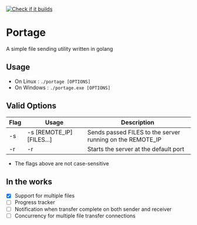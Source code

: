 [![Check if it builds](https://github.com/Imnotndesh/portage/actions/workflows/portage.yml/badge.svg)](https://github.com/Imnotndesh/portage/actions/workflows/portage.yml)
# Portage
A simple file sending utility written in golang

## Usage
- On Linux : ```./portage [OPTIONS] ```
- On Windows : ```./portage.exe [OPTIONS]```

## Valid Options
| Flag | Usage                        | Description                                                 |
|------|------------------------------|-------------------------------------------------------------|
| -s   | -s [REMOTE_IP] [FILES...]    | Sends passed FILES to the server running on the REMOTE_IP   |
| -r   | -r                           | Starts the server at the default port                       |
- The flags above are not case-sensitive

## In the works
- [x] Support for multiple files
- [ ] Progress tracker
- [ ] Notification when transfer complete on both sender and receiver
- [ ] Concurrency for multiple file transfer connections